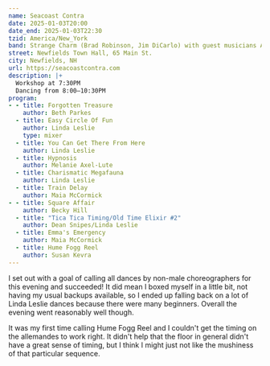 ```yaml
---
name: Seacoast Contra
date: 2025-01-03T20:00
date_end: 2025-01-03T22:30
tzid: America/New_York
band: Strange Charm (Brad Robinson, Jim DiCarlo) with guest musicians Andrea and George Calvey
street: Newfields Town Hall, 65 Main St.
city: Newfields, NH
url: https://seacoastcontra.com
description: |+
  Workshop at 7:30PM
  Dancing from 8:00–10:30PM
program:
- - title: Forgotten Treasure
    author: Beth Parkes
  - title: Easy Circle Of Fun
    author: Linda Leslie
    type: mixer
  - title: You Can Get There From Here
    author: Linda Leslie
  - title: Hypnosis
    author: Melanie Axel-Lute
  - title: Charismatic Megafauna
    author: Linda Leslie
  - title: Train Delay
    author: Maia McCormick
- - title: Square Affair
    author: Becky Hill
  - title: "Tica Tica Timing/Old Time Elixir #2"
    author: Dean Snipes/Linda Leslie
  - title: Emma's Emergency
    author: Maia McCormick
  - title: Hume Fogg Reel
    author: Susan Kevra
---
```


I set out with a goal of calling all dances by non-male choreographers for this evening and succeeded! It did mean I boxed myself in a little bit, not having my usual backups available, so I ended up falling back on a lot of Linda Leslie dances because there were many beginners. Overall the evening went reasonably well though.

It was my first time calling Hume Fogg Reel and I couldn't get the timing on the allemandes to work right. It didn't help that the floor in general didn't have a great sense of timing, but I think I might just not like the mushiness of that particular sequence.
